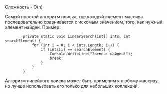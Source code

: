 Сложность - O(n)

Самый простой алгоритм поиска, где каждый элемент массива последовательно сравнивается с искомым значением, того, как нужный элемент найден. Пример:

```Csharp
        private static void LinearSearch(int[] ints, int searchElement) {
            for (int i = 0; i < ints.Length; i++) {
                if (ints[i] == searchElement) {
                    Console.WriteLine("Элемент найден!");
                    break;
                }
            }
        }
```

Алгоритм линейного поиска может быть применим к любому массиву, но лучше использовать его только для небольших коллекций.